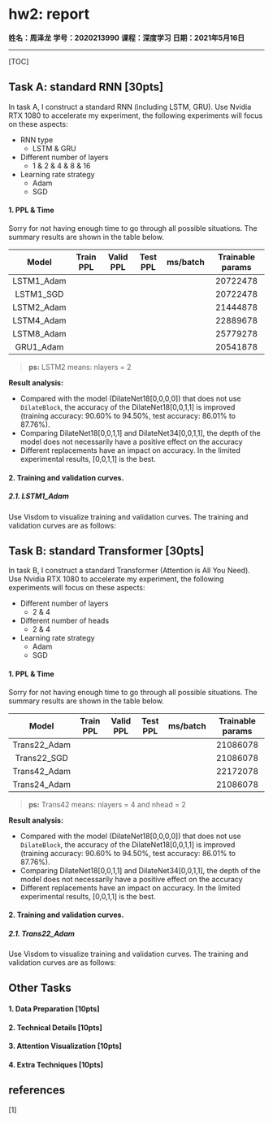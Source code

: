 # hw2: report

**姓名：周泽龙**
**学号：2020213990**
**课程：深度学习**
**日期：2021年5月16日**

------

[TOC]



<div STYLE="page-break-after: always;"></div>

## Task A: standard RNN [30pts]

In task A, I construct a standard RNN (including LSTM, GRU). Use Nvidia RTX 1080 to accelerate my experiment, the following experiments will focus on these aspects:

* RNN type
  * LSTM & GRU
* Different number of layers 
  * 1 & 2 & 4 & 8 & 16
* Learning rate strategy
  * Adam
  * SGD

#### 1. PPL & Time

Sorry for not having enough time to go through all possible situations. The summary results are shown in the table below.

|   Model    | Train PPL | Valid PPL | Test PPL | ms/batch | Trainable params |
| :--------: | :-------: | :-------: | :------: | :------: | :--------------: |
| LSTM1_Adam |           |           |          |          |     20722478     |
| LSTM1_SGD  |           |           |          |          |     20722478     |
| LSTM2_Adam |           |           |          |          |     21444878     |
| LSTM4_Adam |           |           |          |          |     22889678     |
| LSTM8_Adam |           |           |          |          |     25779278     |
| GRU1_Adam  |           |           |          |          |     20541878     |

> **ps:** LSTM2 means: nlayers = 2

**Result analysis:**

* Compared with the model (DilateNet18[0,0,0,0]) that does not use `DilateBlock`, the accuracy of the DilateNet18[0,0,1,1] is improved (training accuracy: 90.60% to 94.50%, test accuracy: 86.01% to 87.76%).
* Comparing DilateNet18[0,0,1,1] and DilateNet34[0,0,1,1], the depth of the model does not necessarily have a positive effect on the accuracy
* Different replacements have an impact on accuracy. In the limited experimental results, [0,0,1,1] is the best.



#### 2. Training and validation curves.

##### 2.1. LSTM1_Adam

Use Visdom to visualize training and validation curves. The training and validation curves are as follows:





## Task B: standard Transformer [30pts]

In task B, I construct a standard Transformer (Attention is All You Need). Use Nvidia RTX 1080 to accelerate my experiment, the following experiments will focus on these aspects:

* Different number of layers 
  * 2 & 4
* Different number of heads
  * 2 & 4
* Learning rate strategy
  * Adam
  * SGD

#### 1. PPL & Time

Sorry for not having enough time to go through all possible situations. The summary results are shown in the table below.

|    Model     | Train PPL | Valid PPL | Test PPL | ms/batch | Trainable params |
| :----------: | :-------: | :-------: | :------: | :------: | :--------------: |
| Trans22_Adam |           |           |          |          |     21086078     |
| Trans22_SGD  |           |           |          |          |     21086078     |
| Trans42_Adam |           |           |          |          |     22172078     |
| Trans24_Adam |           |           |          |          |     21086078     |

> **ps:** Trans42 means: nlayers = 4 and nhead = 2

**Result analysis:**

* Compared with the model (DilateNet18[0,0,0,0]) that does not use `DilateBlock`, the accuracy of the DilateNet18[0,0,1,1] is improved (training accuracy: 90.60% to 94.50%, test accuracy: 86.01% to 87.76%).
* Comparing DilateNet18[0,0,1,1] and DilateNet34[0,0,1,1], the depth of the model does not necessarily have a positive effect on the accuracy
* Different replacements have an impact on accuracy. In the limited experimental results, [0,0,1,1] is the best.



#### 2. Training and validation curves.

##### 2.1. Trans22_Adam

Use Visdom to visualize training and validation curves. The training and validation curves are as follows:





## Other Tasks

#### 1. Data Preparation [10pts]



#### 2. Technical Details [10pts]



#### 3. Attention Visualization [10pts]



#### 4. Extra Techniques [10pts]

## references

[1] 

